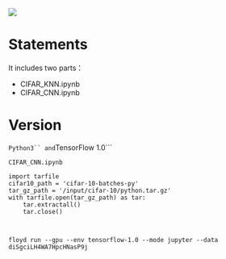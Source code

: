 ![](https://raw.githubusercontent.com/NELSONZHAO/zhihu/master/cifar_cnn/example_pic.png)


# Statements
It includes two parts：

- CIFAR_KNN.ipynb
- CIFAR_CNN.ipynb

# Version
```Python3`` and```TensorFlow 1.0```

```CIFAR_CNN.ipynb```

	import tarfile
	cifar10_path = 'cifar-10-batches-py'
	tar_gz_path = '/input/cifar-10/python.tar.gz' 
	with tarfile.open(tar_gz_path) as tar:
	    tar.extractall()
	    tar.close()
	    


	floyd run --gpu --env tensorflow-1.0 --mode jupyter --data diSgciLH4WA7HpcHNasP9j
